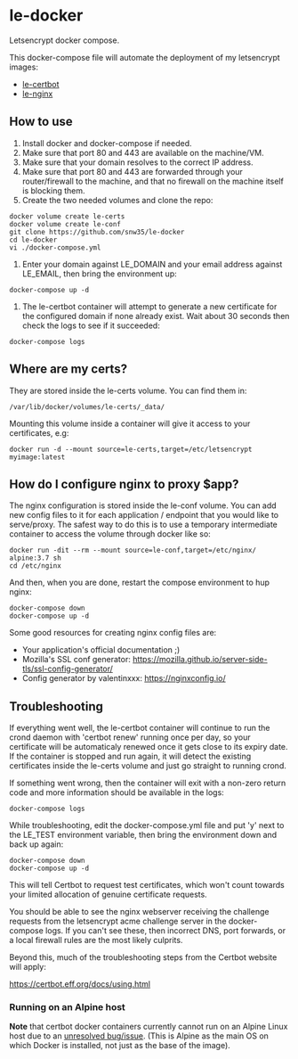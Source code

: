 # le-docker
Letsencrypt docker compose.

This docker-compose file will automate the deployment of my letsencrypt images:

 * [le-certbot](https://github.com/snw35/le-certbot)
 * [le-nginx](https://github.com/snw35/le-nginx)

## How to use

 1. Install docker and docker-compose if needed.
 1. Make sure that port 80 and 443 are available on the machine/VM.
 1. Make sure that your domain resolves to the correct IP address.
 1. Make sure that port 80 and 443 are forwarded through your router/firewall to the machine, and that no firewall on the machine itself is blocking them.
 1. Create the two needed volumes and clone the repo:
```
docker volume create le-certs
docker volume create le-conf
git clone https://github.com/snw35/le-docker
cd le-docker
vi ./docker-compose.yml
```
 1. Enter your domain against LE_DOMAIN and your email address against LE_EMAIL, then bring the environment up:
```
docker-compose up -d
```

 1. The le-certbot container will attempt to generate a new certificate for the configured domain if none already exist. Wait about 30 seconds then check the logs to see if it succeeded:
```
docker-compose logs
```

## Where are my certs?

They are stored inside the le-certs volume. You can find them in:
```
/var/lib/docker/volumes/le-certs/_data/
```
Mounting this volume inside a container will give it access to your certificates, e.g:
```
docker run -d --mount source=le-certs,target=/etc/letsencrypt myimage:latest
```

## How do I configure nginx to proxy $app?

The nginx configuration is stored inside the le-conf volume. You can add new config files to it for each application / endpoint that you would like to serve/proxy. The safest way to do this is to use a temporary intermediate container to access the volume through docker like so:
```
docker run -dit --rm --mount source=le-conf,target=/etc/nginx/ alpine:3.7 sh
cd /etc/nginx
```
And then, when you are done, restart the compose environment to hup nginx:
```
docker-compose down
docker-compose up -d
```

Some good resources for creating nginx config files are:

 * Your application's official documentation ;)
 * Mozilla's SSL conf generator: https://mozilla.github.io/server-side-tls/ssl-config-generator/
 * Config generator by valentinxxx: https://nginxconfig.io/

## Troubleshooting

If everything went well, the le-certbot container will continue to run the crond daemon with 'certbot renew' running once per day, so your certificate will be automaticaly renewed once it gets close to its expiry date. If the container is stopped and run again, it will detect the existing certificates inside the le-certs volume and just go straight to running crond.

If something went wrong, then the container will exit with a non-zero return code and more information should be available in the logs:
```
docker-compose logs
```

While troubleshooting, edit the docker-compose.yml file and put 'y' next to the LE_TEST environment variable, then bring the environment down and back up again:

```
docker-compose down
docker-compose up -d
```

This will tell Certbot to request test certificates, which won't count towards your limited allocation of genuine certificate requests.

You should be able to see the nginx webserver receiving the challenge requests from the letsencrypt acme challenge server in the docker-compose logs. If you can't see these, then incorrect DNS, port forwards, or a local firewall rules are the most likely culprits.

Beyond this, much of the troubleshooting steps from the Certbot website will apply:

https://certbot.eff.org/docs/using.html


### Running on an Alpine host

__Note__ that certbot docker containers currently cannot run on an Alpine Linux host due to an [unresolved bug/issue](https://github.com/certbot/certbot/issues/5737). (This is Alpine as the main OS on which Docker is installed, not just as the base of the image).
